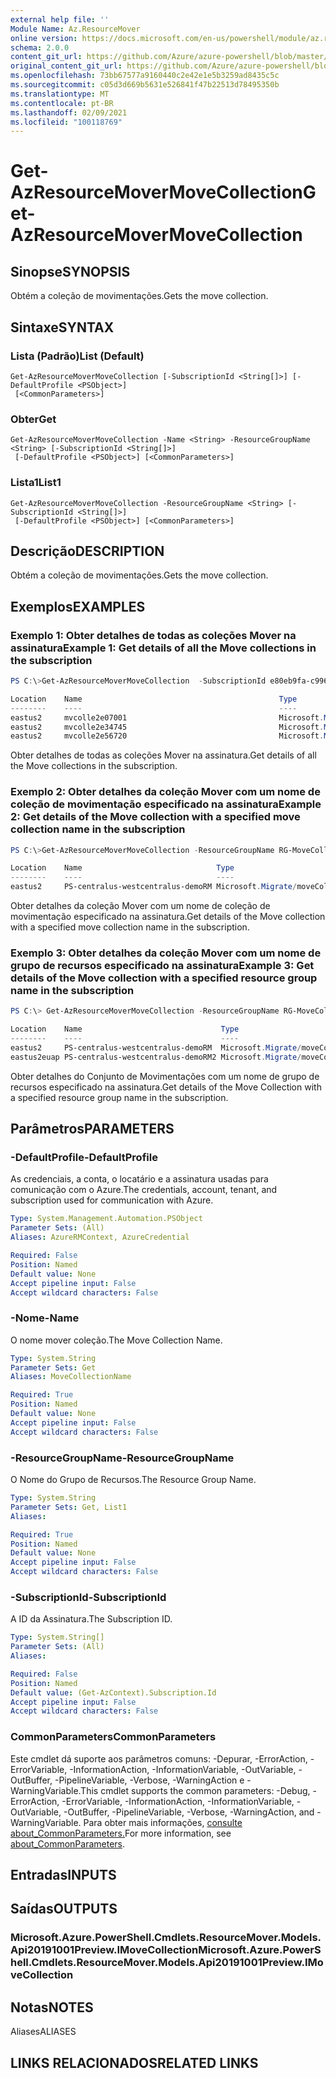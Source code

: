 ```yaml
---
external help file: ''
Module Name: Az.ResourceMover
online version: https://docs.microsoft.com/en-us/powershell/module/az.resourcemover/get-azresourcemovermovecollection
schema: 2.0.0
content_git_url: https://github.com/Azure/azure-powershell/blob/master/src/ResourceMover/help/Get-AzResourceMoverMoveCollection.md
original_content_git_url: https://github.com/Azure/azure-powershell/blob/master/src/ResourceMover/help/Get-AzResourceMoverMoveCollection.md
ms.openlocfilehash: 73bb67577a9160440c2e42e1e5b3259ad8435c5c
ms.sourcegitcommit: c05d3d669b5631e526841f47b22513d78495350b
ms.translationtype: MT
ms.contentlocale: pt-BR
ms.lasthandoff: 02/09/2021
ms.locfileid: "100118769"
---
```

# <span data-ttu-id="7a841-101">Get-AzResourceMoverMoveCollection</span><span class="sxs-lookup"><span data-stu-id="7a841-101">Get-AzResourceMoverMoveCollection</span></span>

## <span data-ttu-id="7a841-102">Sinopse</span><span class="sxs-lookup"><span data-stu-id="7a841-102">SYNOPSIS</span></span>
<span data-ttu-id="7a841-103">Obtém a coleção de movimentações.</span><span class="sxs-lookup"><span data-stu-id="7a841-103">Gets the move collection.</span></span>

## <span data-ttu-id="7a841-104">Sintaxe</span><span class="sxs-lookup"><span data-stu-id="7a841-104">SYNTAX</span></span>

### <span data-ttu-id="7a841-105">Lista (Padrão)</span><span class="sxs-lookup"><span data-stu-id="7a841-105">List (Default)</span></span>
```
Get-AzResourceMoverMoveCollection [-SubscriptionId <String[]>] [-DefaultProfile <PSObject>]
 [<CommonParameters>]
```

### <span data-ttu-id="7a841-106">Obter</span><span class="sxs-lookup"><span data-stu-id="7a841-106">Get</span></span>
```
Get-AzResourceMoverMoveCollection -Name <String> -ResourceGroupName <String> [-SubscriptionId <String[]>]
 [-DefaultProfile <PSObject>] [<CommonParameters>]
```

### <span data-ttu-id="7a841-107">Lista1</span><span class="sxs-lookup"><span data-stu-id="7a841-107">List1</span></span>
```
Get-AzResourceMoverMoveCollection -ResourceGroupName <String> [-SubscriptionId <String[]>]
 [-DefaultProfile <PSObject>] [<CommonParameters>]
```

## <span data-ttu-id="7a841-108">Descrição</span><span class="sxs-lookup"><span data-stu-id="7a841-108">DESCRIPTION</span></span>
<span data-ttu-id="7a841-109">Obtém a coleção de movimentações.</span><span class="sxs-lookup"><span data-stu-id="7a841-109">Gets the move collection.</span></span>

## <span data-ttu-id="7a841-110">Exemplos</span><span class="sxs-lookup"><span data-stu-id="7a841-110">EXAMPLES</span></span>

### <span data-ttu-id="7a841-111">Exemplo 1: Obter detalhes de todas as coleções Mover na assinatura</span><span class="sxs-lookup"><span data-stu-id="7a841-111">Example 1:  Get details of all the Move collections in the subscription</span></span>
```powershell
PS C:\>Get-AzResourceMoverMoveCollection  -SubscriptionId e80eb9fa-c996-4435-aa32-5af6f3d3077c

Location    Name                                            Type
--------    ----                                            ----
eastus2     mvcolle2e07001                                  Microsoft.Migrate/moveCollections
eastus2     mvcolle2e34745                                  Microsoft.Migrate/moveCollections
eastus2     mvcolle2e56720                                  Microsoft.Migrate/moveCollections


```

<span data-ttu-id="7a841-112">Obter detalhes de todas as coleções Mover na assinatura.</span><span class="sxs-lookup"><span data-stu-id="7a841-112">Get details of all the Move collections in the subscription.</span></span>

### <span data-ttu-id="7a841-113">Exemplo 2: Obter detalhes da coleção Mover com um nome de coleção de movimentação especificado na assinatura</span><span class="sxs-lookup"><span data-stu-id="7a841-113">Example 2: Get details of the Move collection with a specified move collection name in the subscription</span></span>
```powershell
PS C:\>Get-AzResourceMoverMoveCollection -ResourceGroupName RG-MoveCollection-demoRM -Name PS-centralus-westcentralus-demoRM

Location    Name                              Type
--------    ----                              ----
eastus2     PS-centralus-westcentralus-demoRM Microsoft.Migrate/moveCollections

```

<span data-ttu-id="7a841-114">Obter detalhes da coleção Mover com um nome de coleção de movimentação especificado na assinatura.</span><span class="sxs-lookup"><span data-stu-id="7a841-114">Get details of the Move collection with a specified move collection name in the subscription.</span></span>

### <span data-ttu-id="7a841-115">Exemplo 3: Obter detalhes da coleção Mover com um nome de grupo de recursos especificado na assinatura</span><span class="sxs-lookup"><span data-stu-id="7a841-115">Example 3: Get details of the Move collection with a specified resource group name in the subscription</span></span>
```powershell
PS C:\> Get-AzResourceMoverMoveCollection -ResourceGroupName RG-MoveCollection-demoRM 

Location    Name                               Type
--------    ----                               ----
eastus2     PS-centralus-westcentralus-demoRM  Microsoft.Migrate/moveCollections
eastus2euap PS-centralus-westcentralus-demoRM2 Microsoft.Migrate/moveCollections


```

<span data-ttu-id="7a841-116">Obter detalhes do Conjunto de Movimentações com um nome de grupo de recursos especificado na assinatura.</span><span class="sxs-lookup"><span data-stu-id="7a841-116">Get details of the Move Collection with a specified resource group name in the subscription.</span></span>

## <span data-ttu-id="7a841-117">Parâmetros</span><span class="sxs-lookup"><span data-stu-id="7a841-117">PARAMETERS</span></span>

### <span data-ttu-id="7a841-118">-DefaultProfile</span><span class="sxs-lookup"><span data-stu-id="7a841-118">-DefaultProfile</span></span>
<span data-ttu-id="7a841-119">As credenciais, a conta, o locatário e a assinatura usadas para comunicação com o Azure.</span><span class="sxs-lookup"><span data-stu-id="7a841-119">The credentials, account, tenant, and subscription used for communication with Azure.</span></span>

```yaml
Type: System.Management.Automation.PSObject
Parameter Sets: (All)
Aliases: AzureRMContext, AzureCredential

Required: False
Position: Named
Default value: None
Accept pipeline input: False
Accept wildcard characters: False
```

### <span data-ttu-id="7a841-120">-Nome</span><span class="sxs-lookup"><span data-stu-id="7a841-120">-Name</span></span>
<span data-ttu-id="7a841-121">O nome mover coleção.</span><span class="sxs-lookup"><span data-stu-id="7a841-121">The Move Collection Name.</span></span>

```yaml
Type: System.String
Parameter Sets: Get
Aliases: MoveCollectionName

Required: True
Position: Named
Default value: None
Accept pipeline input: False
Accept wildcard characters: False
```

### <span data-ttu-id="7a841-122">-ResourceGroupName</span><span class="sxs-lookup"><span data-stu-id="7a841-122">-ResourceGroupName</span></span>
<span data-ttu-id="7a841-123">O Nome do Grupo de Recursos.</span><span class="sxs-lookup"><span data-stu-id="7a841-123">The Resource Group Name.</span></span>

```yaml
Type: System.String
Parameter Sets: Get, List1
Aliases:

Required: True
Position: Named
Default value: None
Accept pipeline input: False
Accept wildcard characters: False
```

### <span data-ttu-id="7a841-124">-SubscriptionId</span><span class="sxs-lookup"><span data-stu-id="7a841-124">-SubscriptionId</span></span>
<span data-ttu-id="7a841-125">A ID da Assinatura.</span><span class="sxs-lookup"><span data-stu-id="7a841-125">The Subscription ID.</span></span>

```yaml
Type: System.String[]
Parameter Sets: (All)
Aliases:

Required: False
Position: Named
Default value: (Get-AzContext).Subscription.Id
Accept pipeline input: False
Accept wildcard characters: False
```

### <span data-ttu-id="7a841-126">CommonParameters</span><span class="sxs-lookup"><span data-stu-id="7a841-126">CommonParameters</span></span>
<span data-ttu-id="7a841-127">Este cmdlet dá suporte aos parâmetros comuns: -Depurar, -ErrorAction, -ErrorVariable, -InformationAction, -InformationVariable, -OutVariable, -OutBuffer, -PipelineVariable, -Verbose, -WarningAction e -WarningVariable.</span><span class="sxs-lookup"><span data-stu-id="7a841-127">This cmdlet supports the common parameters: -Debug, -ErrorAction, -ErrorVariable, -InformationAction, -InformationVariable, -OutVariable, -OutBuffer, -PipelineVariable, -Verbose, -WarningAction, and -WarningVariable.</span></span> <span data-ttu-id="7a841-128">Para obter mais informações, [consulte about_CommonParameters.](http://go.microsoft.com/fwlink/?LinkID=113216)</span><span class="sxs-lookup"><span data-stu-id="7a841-128">For more information, see [about_CommonParameters](http://go.microsoft.com/fwlink/?LinkID=113216).</span></span>

## <span data-ttu-id="7a841-129">Entradas</span><span class="sxs-lookup"><span data-stu-id="7a841-129">INPUTS</span></span>

## <span data-ttu-id="7a841-130">Saídas</span><span class="sxs-lookup"><span data-stu-id="7a841-130">OUTPUTS</span></span>

### <span data-ttu-id="7a841-131">Microsoft.Azure.PowerShell.Cmdlets.ResourceMover.Models.Api20191001Preview.IMoveCollection</span><span class="sxs-lookup"><span data-stu-id="7a841-131">Microsoft.Azure.PowerShell.Cmdlets.ResourceMover.Models.Api20191001Preview.IMoveCollection</span></span>

## <span data-ttu-id="7a841-132">Notas</span><span class="sxs-lookup"><span data-stu-id="7a841-132">NOTES</span></span>

<span data-ttu-id="7a841-133">Aliases</span><span class="sxs-lookup"><span data-stu-id="7a841-133">ALIASES</span></span>

## <span data-ttu-id="7a841-134">LINKS RELACIONADOS</span><span class="sxs-lookup"><span data-stu-id="7a841-134">RELATED LINKS</span></span>


